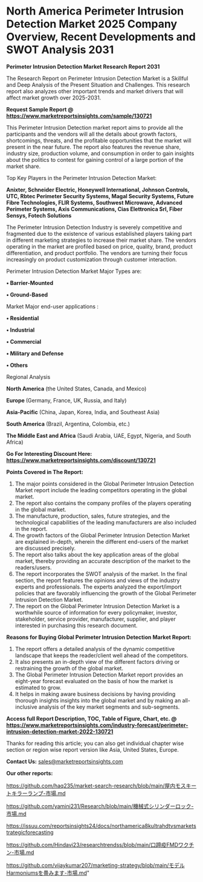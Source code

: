 # North America Perimeter Intrusion Detection Market 2025 Company Overview, Recent Developments and SWOT Analysis 2031

<strong>Perimeter Intrusion Detection Market Research Report 2031</strong>

The Research Report on Perimeter Intrusion Detection Market is a Skillful and Deep Analysis of the Present Situation and Challenges. This research report also analyzes other important trends and market drivers that will affect market growth over 2025-2031.

<strong>Request Sample Report @ <a href=https://www.marketreportsinsights.com/sample/130721>https://www.marketreportsinsights.com/sample/130721</a></strong>

This Perimeter Intrusion Detection market report aims to provide all the participants and the vendors will all the details about growth factors, shortcomings, threats, and the profitable opportunities that the market will present in the near future. The report also features the revenue share, industry size, production volume, and consumption in order to gain insights about the politics to contest for gaining control of a large portion of the market share.

Top Key Players in the Perimeter Intrusion Detection Market:

<strong>Anixter, Schneider Electric, Honeywell International, Johnson Controls, UTC, Rbtec Perimeter Security Systems, Magal Security Systems, Future Fibre Technologies, FLIR Systems, Southwest Microwave, Advanced Perimeter Systems, Axis Communications, Cias Elettronica Srl, Fiber Sensys, Fotech Solutions</strong>

The Perimeter Intrusion Detection Industry is severely competitive and fragmented due to the existence of various established players taking part in different marketing strategies to increase their market share. The vendors operating in the market are profiled based on price, quality, brand, product differentiation, and product portfolio. The vendors are turning their focus increasingly on product customization through customer interaction.

Perimeter Intrusion Detection Market Major Types are:

<strong>• Barrier-Mounted

• Ground-Based</strong>

Market Major end-user applications :

<strong>• Residential

• Industrial

• Commercial

• Military and Defense

• Others</strong>

Regional Analysis

</u><strong><b>North America</b></strong> (the United States, Canada, and Mexico)

<strong><b>Europe </b></strong>(Germany, France, UK, Russia, and Italy)

<strong><b>Asia-Pacific</b></strong> (China, Japan, Korea, India, and Southeast Asia)

<strong><b>South America</b></strong> (Brazil, Argentina, Colombia, etc.)

<strong><b>The Middle East and Africa</b></strong> (Saudi Arabia, UAE, Egypt, Nigeria, and South Africa)

<strong>Go For Interesting Discount Here: <a href=https://www.marketreportsinsights.com/discount/130721>https://www.marketreportsinsights.com/discount/130721</a></strong>

<strong>Points Covered in The Report:</strong>
<ol>
  <li>The major points considered in the Global Perimeter Intrusion Detection Market report include the leading competitors operating in the global market.</li>
  <li>The report also contains the company profiles of the players operating in the global market.</li>
  <li>The manufacture, production, sales, future strategies, and the technological capabilities of the leading manufacturers are also included in the report.</li>
  <li>The growth factors of the Global Perimeter Intrusion Detection Market are explained in-depth, wherein the different end-users of the market are discussed precisely.</li>
  <li>The report also talks about the key application areas of the global market, thereby providing an accurate description of the market to the readers/users.</li>
  <li>The report incorporates the SWOT analysis of the market. In the final section, the report features the opinions and views of the industry experts and professionals. The experts analyzed the export/import policies that are favorably influencing the growth of the Global Perimeter Intrusion Detection Market.</li>
  <li>The report on the Global Perimeter Intrusion Detection Market is a worthwhile source of information for every policymaker, investor, stakeholder, service provider, manufacturer, supplier, and player interested in purchasing this research document.</li>
</ol>
<strong>Reasons for Buying Global Perimeter Intrusion Detection Market Report:</strong>

<ol>
  <li>The report offers a detailed analysis of the dynamic competitive landscape that keeps the reader/client well ahead of the competitors.</li>
  <li>It also presents an in-depth view of the different factors driving or restraining the growth of the global market.</li>
  <li>The Global Perimeter Intrusion Detection Market report provides an eight-year forecast evaluated on the basis of how the market is estimated to grow.</li>
  <li>It helps in making aware business decisions by having providing thorough insights insights into the global market and by making an all-inclusive analysis of the key market segments and sub-segments.</li>
</ol>
<strong>Access full Report Description, TOC, Table of Figure, Chart, etc. @ <a href=https://www.marketreportsinsights.com/industry-forecast/perimeter-intrusion-detection-market-2022-130721>https://www.marketreportsinsights.com/industry-forecast/perimeter-intrusion-detection-market-2022-130721</a></strong>


Thanks for reading this article; you can also get individual chapter wise section or region wise report version like Asia, United States, Europe.

<strong>Contact Us:</strong>
sales@marketreportsinsights.com

<strong>Our other reports:</strong>

<a href=https://github.com/haq235/market-search-research/blob/main/屋内モスキートキラーランプ-市場.md>https://github.com/haq235/market-search-research/blob/main/屋内モスキートキラーランプ-市場.md</a>

<a href=https://github.com/yamini231/Research/blob/main/機械式シリンダーロック-市場.md>https://github.com/yamini231/Research/blob/main/機械式シリンダーロック-市場.md</a>

<a href=https://issuu.com/reportsinsights24/docs/northamerica8kultrahdtvsmarketstrategicforecasting>https://issuu.com/reportsinsights24/docs/northamerica8kultrahdtvsmarketstrategicforecasting</a>

<a href=https://github.com/Hindavi23/researchtrendss/blob/main/口蹄疫FMDワクチン-市場.md>https://github.com/Hindavi23/researchtrendss/blob/main/口蹄疫FMDワクチン-市場.md</a>

<a href=https://github.com/vijaykumar207/marketing-strategy/blob/main/モデルHarmoniumsを畳みます-市場.md>https://github.com/vijaykumar207/marketing-strategy/blob/main/モデルHarmoniumsを畳みます-市場.md</a>"
